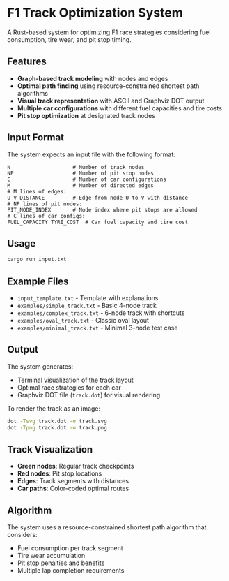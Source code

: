 # F1 Track Optimization System

A Rust-based system for optimizing F1 race strategies considering fuel consumption, tire wear, and pit stop timing.

## Features

- **Graph-based track modeling** with nodes and edges
- **Optimal path finding** using resource-constrained shortest path algorithms
- **Visual track representation** with ASCII and Graphviz DOT output
- **Multiple car configurations** with different fuel capacities and tire costs
- **Pit stop optimization** at designated track nodes

## Input Format

The system expects an input file with the following format:

```
N                    # Number of track nodes
NP                   # Number of pit stop nodes  
C                    # Number of car configurations
M                    # Number of directed edges
# M lines of edges:
U V DISTANCE         # Edge from node U to V with distance
# NP lines of pit nodes:
PIT_NODE_INDEX       # Node index where pit stops are allowed
# C lines of car configs:
FUEL_CAPACITY TYRE_COST  # Car fuel capacity and tire cost
```

## Usage

```bash
cargo run input.txt
```

## Example Files

- `input_template.txt` - Template with explanations
- `examples/simple_track.txt` - Basic 4-node track
- `examples/complex_track.txt` - 6-node track with shortcuts
- `examples/oval_track.txt` - Classic oval layout
- `examples/minimal_track.txt` - Minimal 3-node test case

## Output

The system generates:
- Terminal visualization of the track layout
- Optimal race strategies for each car
- Graphviz DOT file (`track.dot`) for visual rendering

To render the track as an image:
```bash
dot -Tsvg track.dot -o track.svg
dot -Tpng track.dot -o track.png
```

## Track Visualization

- **Green nodes**: Regular track checkpoints
- **Red nodes**: Pit stop locations
- **Edges**: Track segments with distances
- **Car paths**: Color-coded optimal routes

## Algorithm

The system uses a resource-constrained shortest path algorithm that considers:
- Fuel consumption per track segment
- Tire wear accumulation
- Pit stop penalties and benefits
- Multiple lap completion requirements